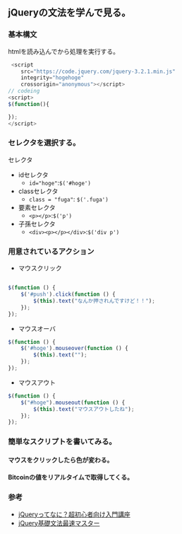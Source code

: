## jQueryの文法を学んで見る。

### 基本構文

htmlを読み込んでから処理を実行する。

```js
 <script
    src="https://code.jquery.com/jquery-3.2.1.min.js"
    integrity="hogehoge"
    crossorigin="anonymous"></script>
// codeing
<script>
$(function(){

});
</script>
```

### セレクタを選択する。

セレクタ

- idセレクタ
  - `id="hoge"`:`$('#hoge')`
- classセレクタ 
  - `class = "fuga"`: `$('.fuga')`
- 要素セレクタ
  - `<p></p>`:`$('p')`
- 子孫セレクタ
  - `<div><p></p></div>`:`$('div p')`

### 用意されているアクション

- マウスクリック

```js

$(function () {
    $('#push').click(function () { 
        $(this).text("なんか押されんですけど！！");
    });
});
```

- マウスオーバ
 
```js
$(function () {
    $('#hoge').mouseover(function () { 
        $(this).text("");
    });
});
```

- マウスアウト


```js
$(function () {
    $("#hoge").mouseout(function () { 
        $(this).text("マウスアウトしたね");
    });
});
```

### 簡単なスクリプトを書いてみる。

#### マウスをクリックしたら色が変わる。

#### Bitcoinの値をリアルタイムで取得してくる。

### 参考

- [jQueryってなに？超初心者向け入門講座](https://webkikaku.co.jp/blog/webdesign/jquery_start/)
- [jQuery基礎文法最速マスター](http://blog.webcreativepark.net/2010/02/02-111519.html)